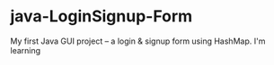 # java-LoginSignup-Form
 My first Java GUI project – a login &amp; signup form using HashMap. I'm learning
